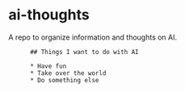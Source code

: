 # ai-thoughts
A repo to organize information and thoughts on AI.

          ## Things I want to do with AI

          * Have fun
          * Take over the world
          * Do something else